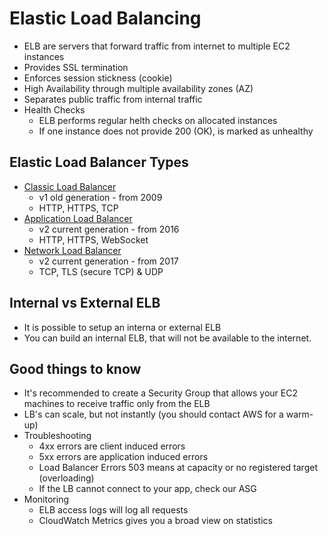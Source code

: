 # Elastic Load Balancing

- ELB are servers that forward traffic from internet to multiple EC2 instances
- Provides SSL termination
- Enforces session stickness (cookie)
- High Availability through multiple availability zones (AZ)
- Separates public traffic from internal traffic
- Health Checks
  - ELB performs regular helth checks on allocated instances
  - If one instance does not provide 200 (OK), is marked as unhealthy

## Elastic Load Balancer Types

- [Classic Load Balancer](clb.md)
  - v1 old generation - from 2009
  - HTTP, HTTPS, TCP
- [Application Load Balancer](alb.md)
  - v2 current generation - from 2016
  - HTTP, HTTPS, WebSocket
- [Network Load Balancer](nlb.md)
  - v2 current generation - from 2017
  - TCP, TLS (secure TCP) & UDP

## Internal vs External ELB
- It is possible to setup an interna or external ELB
- You can build an internal ELB, that will not be available to the internet.

## Good things to know
- It's recommended to create a Security Group that allows your EC2 machines to receive traffic only from the ELB
- LB's can scale, but not instantly (you should contact AWS for a warm-up)
- Troubleshooting
  - 4xx errors are client induced errors
  - 5xx errors are application induced errors
  - Load Balancer Errors 503 means at capacity or no registered target (overloading)
  - If the LB cannot connect to your app, check our ASG
- Monitoring
  - ELB access logs will log all requests
  - CloudWatch Metrics gives you a broad view on statistics 
